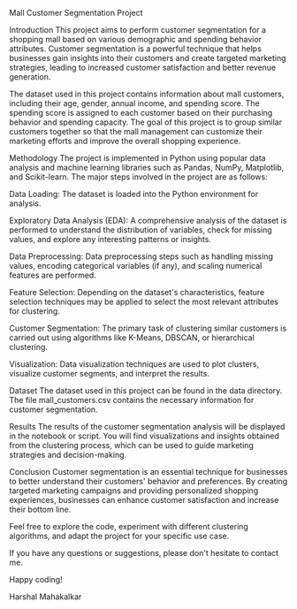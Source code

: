 Mall Customer Segmentation Project


Introduction
This project aims to perform customer segmentation for a shopping mall based on various demographic and spending behavior attributes. Customer segmentation is a powerful technique that helps businesses gain insights into their customers and create targeted marketing strategies, leading to increased customer satisfaction and better revenue generation.

The dataset used in this project contains information about mall customers, including their age, gender, annual income, and spending score. The spending score is assigned to each customer based on their purchasing behavior and spending capacity. The goal of this project is to group similar customers together so that the mall management can customize their marketing efforts and improve the overall shopping experience.

Methodology
The project is implemented in Python using popular data analysis and machine learning libraries such as Pandas, NumPy, Matplotlib, and Scikit-learn. The major steps involved in the project are as follows:

Data Loading: The dataset is loaded into the Python environment for analysis.

Exploratory Data Analysis (EDA): A comprehensive analysis of the dataset is performed to understand the distribution of variables, check for missing values, and explore any interesting patterns or insights.

Data Preprocessing: Data preprocessing steps such as handling missing values, encoding categorical variables (if any), and scaling numerical features are performed.

Feature Selection: Depending on the dataset's characteristics, feature selection techniques may be applied to select the most relevant attributes for clustering.

Customer Segmentation: The primary task of clustering similar customers is carried out using algorithms like K-Means, DBSCAN, or hierarchical clustering.

Visualization: Data visualization techniques are used to plot clusters, visualize customer segments, and interpret the results.



Dataset
The dataset used in this project can be found in the data directory. The file mall_customers.csv contains the necessary information for customer segmentation.

Results
The results of the customer segmentation analysis will be displayed in the notebook or script. You will find visualizations and insights obtained from the clustering process, which can be used to guide marketing strategies and decision-making.

Conclusion
Customer segmentation is an essential technique for businesses to better understand their customers' behavior and preferences. By creating targeted marketing campaigns and providing personalized shopping experiences, businesses can enhance customer satisfaction and increase their bottom line.

Feel free to explore the code, experiment with different clustering algorithms, and adapt the project for your specific use case.

If you have any questions or suggestions, please don't hesitate to contact me.

Happy coding!

Harshal Mahakalkar
